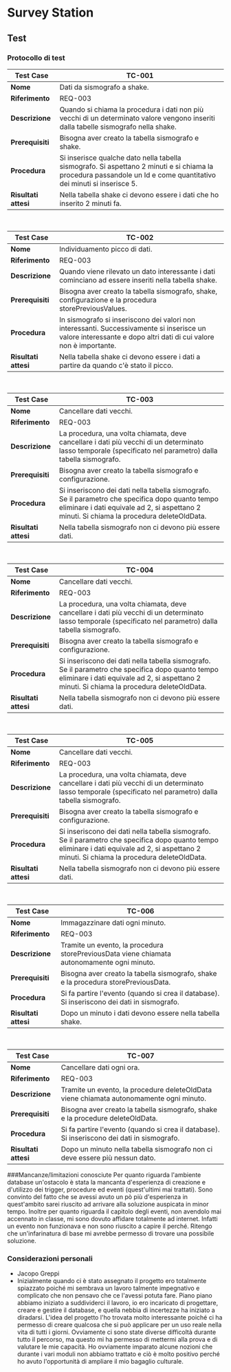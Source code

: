# Survey Station


## Test

### Protocollo di test

|Test Case      | TC-001                               |
|---------------|--------------------------------------|
|**Nome**       |Dati da sismografo a shake. |
|**Riferimento**|REQ-003                               |
|**Descrizione**|Quando si chiama la procedura i dati non più vecchi di un determinato valore vengono inseriti dalla tabelle sismografo nella shake.  |
|**Prerequisiti**|Bisogna aver creato la tabella sismografo e shake.|
|**Procedura**     | Si inserisce qualche dato nella tabella sismografo. Si aspettano 2 minuti e si chiama la procedura passandole un Id e come quantitativo dei minuti si inserisce 5.|
|**Risultati attesi** |Nella tabella shake ci devono essere i dati che ho inserito 2 minuti fa. |

<br>

|Test Case      | TC-002                               |
|---------------|--------------------------------------|
|**Nome**       | Individuamento picco di dati.|
|**Riferimento**|REQ-003                               |
|**Descrizione**| Quando viene rilevato un dato interessante i dati cominciano ad essere inseriti nella tabella shake. |
|**Prerequisiti**|Bisogna aver creato la tabella sismografo, shake, configurazione e la procedura storePreviousValues.|
|**Procedura**     |In sismografo si inseriscono dei valori non interessanti. Successivamente si inserisce un valore interessante e dopo altri dati di cui valore non è importante. |
|**Risultati attesi** |Nella tabella shake ci devono essere i dati a partire da quando c'è stato il picco. |

<br>

|Test Case      | TC-003                               |
|---------------|--------------------------------------|
|**Nome**       | Cancellare dati vecchi.|
|**Riferimento**|REQ-003                               |
|**Descrizione**| La procedura, una volta chiamata, deve cancellare i dati più vecchi di un determinato lasso temporale (specificato nel parametro) dalla tabella sismografo. |
|**Prerequisiti**|Bisogna aver creato la tabella sismografo e configurazione.|
|**Procedura**     | Si inseriscono dei dati nella tabella sismografo. Se il parametro che specifica dopo quanto tempo eliminare i dati equivale ad 2, si aspettano 2 minuti. Si chiama la procedura deleteOldData.|
|**Risultati attesi** |Nella tabella sismografo non ci devono più essere dati. |

<br>

|Test Case      | TC-004                               |
|---------------|--------------------------------------|
|**Nome**       | Cancellare dati vecchi.|
|**Riferimento**|REQ-003                               |
|**Descrizione**| La procedura, una volta chiamata, deve cancellare i dati più vecchi di un determinato lasso temporale (specificato nel parametro) dalla tabella sismografo. |
|**Prerequisiti**|Bisogna aver creato la tabella sismografo e configurazione.|
|**Procedura**     | Si inseriscono dei dati nella tabella sismografo. Se il parametro che specifica dopo quanto tempo eliminare i dati equivale ad 2, si aspettano 2 minuti. Si chiama la procedura deleteOldData.|
|**Risultati attesi** |Nella tabella sismografo non ci devono più essere dati. |

<br>

|Test Case      | TC-005                               |
|---------------|--------------------------------------|
|**Nome**       | Cancellare dati vecchi.|
|**Riferimento**|REQ-003                               |
|**Descrizione**| La procedura, una volta chiamata, deve cancellare i dati più vecchi di un determinato lasso temporale (specificato nel parametro) dalla tabella sismografo. |
|**Prerequisiti**|Bisogna aver creato la tabella sismografo e configurazione.|
|**Procedura**     | Si inseriscono dei dati nella tabella sismografo. Se il parametro che specifica dopo quanto tempo eliminare i dati equivale ad 2, si aspettano 2 minuti. Si chiama la procedura deleteOldData.|
|**Risultati attesi** |Nella tabella sismografo non ci devono più essere dati. |

<br>

|Test Case      | TC-006                               |
|---------------|--------------------------------------|
|**Nome**       | Immagazzinare dati ogni minuto.|
|**Riferimento**|REQ-003                               |
|**Descrizione**| Tramite un evento, la procedura storePreviousData viene chiamata autonomamente ogni minuto. |
|**Prerequisiti**|Bisogna aver creato la tabella sismografo, shake e la procedura storePreviousData.|
|**Procedura**     |Si fa partire l'evento (quando si crea il database). Si inseriscono dei dati in sismografo. |
|**Risultati attesi** |Dopo un minuto i dati devono essere nella tabella shake. |

<br>

|Test Case      | TC-007                               |
|---------------|--------------------------------------|
|**Nome**       | Cancellare dati ogni ora.|
|**Riferimento**|REQ-003                               |
|**Descrizione**| Tramite un evento, la procedure deleteOldData viene chiamata autonomamente ogni minuto. |
|**Prerequisiti**|Bisogna aver creato la tabella sismografo, shake e la procedure deleteOldData.|
|**Procedura**     |Si fa partire l'evento (quando si crea il database). Si inseriscono dei dati in sismografo.|
|**Risultati attesi** |Dopo un minuto nella tabella sismografo non ci deve essere più nessun dato. |


































###Mancanze/limitazioni conosciute
Per quanto riguarda l'ambiente database un'ostacolo è stata la mancanta d'esperienza di creazione e d'utilizzo dei trigger, procedure ed eventi (quest'ultimi mai trattati). Sono convinto del fatto che se avessi avuto un pò più d'esperienza in quest'ambito sarei riuscito ad arrivare alla soluzione auspicata in minor tempo. Inoltre per quanto riguarda il capitolo degli eventi, non avendolo mai accennato in classe, mi sono dovuto affidare totalmente ad internet. Infatti un evento non funzionava e non sono riuscito a capire il perché. Ritengo che un'infarinatura di base mi avrebbe permesso di trovare una possibile soluzione.


### Considerazioni personali
* Jacopo Greppi
* Inizialmente quando ci è stato assegnato il progetto ero totalmente spiazzato poiché mi sembrava un lavoro talmente impegnativo e complicato che non pensavo che ce l'avessi potuta fare. Piano piano abbiamo iniziato a suddividerci il lavoro, io ero incaricato di progettare, creare e gestire il database, e quella nebbia di incertezze ha iniziato a diradarsi. L'idea del progetto l'ho trovata molto interessante poiché ci ha permesso di creare qualcosa che si può applicare per un uso reale nella vita di tutti i giorni. Ovviamente ci sono state diverse difficoltà durante tutto il percorso, ma questo mi ha permesso di mettermi alla prova e di valutare le mie capacità. Ho ovviamente imparato alcune nozioni che durante i vari moduli non abbiamo trattato e ciò è molto positivo perché ho avuto l'opportunità di ampliare il mio bagaglio culturale.
